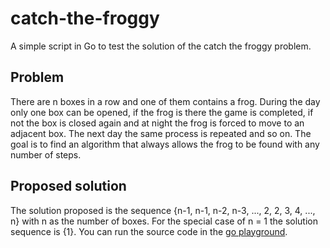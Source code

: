 # catch-the-froggy
A simple script in Go to test the solution of the catch the froggy problem.

## Problem
There are n boxes in a row and one of them contains a frog. During the day only one box can be opened, if the frog is there the game is 
completed, if not the box is closed again and at night the frog is forced to move to an adjacent box. The next day the same process is 
repeated and so on. The goal is to find an algorithm that always allows the frog to be found with any number of steps.

## Proposed solution
The solution proposed is the sequence {n-1, n-1, n-2, n-3, ..., 2, 2, 3, 4, ..., n} with n as the number of boxes. For the special case 
of n = 1 the solution sequence is {1}. You can run the source code in the [go playground](https://go.dev/play/p/mD2pnojRTKP).
